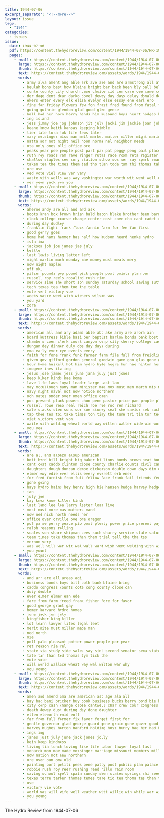 ```yaml
---
title: 1944-07-06
excerpt_separator: "<!--more-->"
layout: issue
tags:
  - "1944"
categories:
  - issues
issue:
  date: 1944-07-06
  pdf: https://content.thehydroreview.com/content/1944/1944-07-06/HR-1944-07-06.pdf
  pages:
    - small: https://content.thehydroreview.com/content/1944/1944-07-06/small/HR-1944-07-06-01.jpg
      large: https://content.thehydroreview.com/content/1944/1944-07-06/large/HR-1944-07-06-01.jpg
      thumb: https://content.thehydroreview.com/content/1944/1944-07-06/thumbnails/HR-1944-07-06-01.jpg
      text: https://content.thehydroreview.com/assets/words/1944/1944-07-06/HR-1944-07-06-01.txt
      words:
        - army alva ament ang able ark ave ane and are armstrong all atter ard abing ask aid aber
        - beulah bons best bow blaine bright bar back been bly ball bel boy boff bearer bove business barber bobby branson belew bere banks ben bak bet barbar boys bond bumgarner but bos beem brummett
        - conte county city church case choice cid cen care cee came companion college chien caddo class con
        - der dage dent dear darko dovel dewey day days delay donald death dette
        - ekers enter every elk eliza evelyn else essay ene earl ero
        - fine for friday flowers few fon frost fred found from fatal first ford farm fae fee frank friend
        - going guthrie glendon glad good glen geese
        - hall had her horn harry hands him husband hays heart hodges hie howard hoe held hus has hubbard han high hotton hydro horton harvey
        - ing island
        - jess jimmy joe jog johnson jit july jacki jim jackie joan job jean
        - keane know keith kansas keeping kimble
        - lier late lora lok life laws later
        - mary motsinger miss man mail market matter miller might marine marnie must may maes moral minor monday money millet march middle meena most meas
        - natta nor not night neil noon norma nel neighbor needs
        - ota only ones olli office ore
        - peaks pear pee people post part pay pat peggy peng paul place pete page pleasant peete pont pop public pate parle poli
        - ruth rey roads ram rave ringer ruths race room reta register ramee russell ray ready renee read rema rex
        - shallow staples see sory station schoo sos ser say spark swam schantz snow steels sek sant sheriff sand shani sear soe swim suh supe shipman school standing seen smith shall sam south sha sewer she swe second sul
        - taken tea the times them tad tho tian toda tum thi thomas take thom test
        - ure use
        - ved vote viel view ver very
        - waste with wells was way washington war worth wit went well wee weather wheat world will wife want willie west work
        - yer yeon yack yon you
    - small: https://content.thehydroreview.com/content/1944/1944-07-06/small/HR-1944-07-06-02.jpg
      large: https://content.thehydroreview.com/content/1944/1944-07-06/large/HR-1944-07-06-02.jpg
      thumb: https://content.thehydroreview.com/content/1944/1944-07-06/thumbnails/HR-1944-07-06-02.jpg
      text: https://content.thehydroreview.com/assets/words/1944/1944-07-06/HR-1944-07-06-02.txt
      words:
        - aherne andy are all and ard ask
        - boots bran box brown brian bald bacon blake brother been barn
        - clock college course change center cost cove cho cant cadet casanova corn
        - during day dudley
        - franklin fight frank flock fannin farm for fee fan first
        - good gerry goes
        - home had hams hammer has half how hudson heard henke hydro
        - isla ina
        - jackson job joe james jas july
        - kettle
        - last lewis living latter left
        - might martin much monday mae money must meals mery
        - now night naples
        - off oki
        - pitzer pounds pop pound pick people post points plan par
        - russell roy reels rosalind rush rion
        - service sine she short son sunday saturday school saving sutton save
        - tech texas tea them too the table
        - vote vert victory vue
        - weeks waste week with wieners wilson was
        - you yard
        - zora
    - small: https://content.thehydroreview.com/content/1944/1944-07-06/small/HR-1944-07-06-03.jpg
      large: https://content.thehydroreview.com/content/1944/1944-07-06/large/HR-1944-07-06-03.jpg
      thumb: https://content.thehydroreview.com/content/1944/1944-07-06/thumbnails/HR-1944-07-06-03.jpg
      text: https://content.thehydroreview.com/assets/words/1944/1944-07-06/HR-1944-07-06-03.txt
      words:
        - american all and ary adams able abt ake army are arora ain
        - board buttress bible basi ber baptist barlow bonds bank bost bands buyers boas ben been bill buckner berry bem brie but below bon bary
        - chambers coen clerk court canyon corp city cherry college cad card clinton can christian cates church congress county cons common calle caddo cour chor cong cece cedar
        - dungan dey dinner duly doe day days during
        - ema early ever eye everts every
        - faith for fone frank funk farmer farm file full from freidline
        - given gov gifford gordon general goodwin gane goo glas gone group george
        - hour homa haskell hot him hydro hyde hegre her hae hinton herbert held hubbard habit hand harry
        - imogene ines ita ing
        - jesus jose james jess june jana july just jones
        - keep kiker kinds kae koma
        - lave life laws loyal leader large last lam
        - may mccullough many man minister maa mox must men march mis mer mall made
        - navy night naval not now notice northern
        - och oates onder over omen office onan
        - pos present plank powers phon pene pastor price pan people pledge peg patty persona peace pav pate purchase pet pot
        - russell rowe reno real reich roe rue roc ren richard
        - sale stacks sien sons sor soe stoney seal she savior sek such schoo sunday sell servi staff suite said states saturday shoe strife spire service scott say slain sees sams small sid sara seas son sia state seen school sad
        - tap thee tes toi take times ton tiny the tune tri tin tor tec thar turer tims
        - viet victory vent von
        - waite with welding wheat world way witten walter wide win words will wee weatherford why weathers wie war work week weasel warning write
        - you yea
    - small: https://content.thehydroreview.com/content/1944/1944-07-06/small/HR-1944-07-06-04.jpg
      large: https://content.thehydroreview.com/content/1944/1944-07-06/large/HR-1944-07-06-04.jpg
      thumb: https://content.thehydroreview.com/content/1944/1944-07-06/thumbnails/HR-1944-07-06-04.jpg
      text: https://content.thehydroreview.com/assets/words/1944/1944-07-06/HR-1944-07-06-04.txt
      words:
        - are all and alonzo alsup american
        - bott byrd bill bright big baker billions bonds brown beat bumgarner but buy best
        - cant cost caddo clinton close county charlie counts civil can charley
        - daughters dough duncan demoe dickenson double down days dim decent dise
        - elmer ewy edie ever ellis every everett erb ener
        - for fred furnish from full fellow face frank fail friends fed fanny
        - gone going
        - hays hydro hains hey henry high hie hansen hedge harvey hedges han hinton heart hope helen hands home hore
        - ian
        - july joe
        - kay knox know killer kinds
        - last land lee loa larry lester loan live
        - most must more mas matters mand
        - now ned nick north needs ner
        - office over orville ove ore oregon
        - pol parse perry peace pio post plenty power price present pay prato portland pleasant
        - ralph reasons rolling
        - scales son share shipman sees such sharry service state saturday senator said sad stanton stephens sunday supply south sey sai show sheriff sally sharon shor sena
        - team tines take thomas than them trial tell the tha tes
        - vernon very
        - was well will war wit wal wall ward wish went welding with willie wert world
        - you yount
    - small: https://content.thehydroreview.com/content/1944/1944-07-06/small/HR-1944-07-06-05.jpg
      large: https://content.thehydroreview.com/content/1944/1944-07-06/large/HR-1944-07-06-05.jpg
      thumb: https://content.thehydroreview.com/content/1944/1944-07-06/thumbnails/HR-1944-07-06-05.jpg
      text: https://content.thehydroreview.com/assets/words/1944/1944-07-06/HR-1944-07-06-05.txt
      words:
        - and arr are all areas agi
        - business bonds boys bill both bank blaine bring
        - caddo congress counts cote cong county close can
        - duty double
        - ever eimer elmer ean ede
        - fare from farm freed frank fisher fore for favor
        - good george grant gay
        - homer harvard hydro homes
        - june jack jon july
        - kingfisher king killer
        - lot learn lawyer lites legal leet
        - merit mite must miller made man
        - ned north
        - oie
        - poll palo pleasant potter power people por pear
        - ret reason ria rel
        - state sia study side sales say sini second senator sema states see
        - tate tar than ted thomas tym tick the
        - voie vote
        - will world wallace wheat way wal walton war why
        - you young
    - small: https://content.thehydroreview.com/content/1944/1944-07-06/small/HR-1944-07-06-06.jpg
      large: https://content.thehydroreview.com/content/1944/1944-07-06/large/HR-1944-07-06-06.jpg
      thumb: https://content.thehydroreview.com/content/1944/1944-07-06/thumbnails/HR-1944-07-06-06.jpg
      text: https://content.thehydroreview.com/assets/words/1944/1944-07-06/HR-1944-07-06-06.txt
      words:
        - amen and amend ama are american ast age ala all
        - bay bac bani bricker buy book business bucks berry bond bie bonds bank boys best big brown barber buck
        - city corp cash change close cantwell char crew cour congress case cousin county company caddo coe call conto
        - death dewey dust during day done daughter
        - ellen elsworth enid eoff
        - far from full former fix favor forget first for
        - gentle governor glad george guard gene grain gone gover good gave
        - harvey hughes horton hanford holding host hurry hae her had hydro harvest high home
        - ings ing
        - janes just july june jack jones jolly
        - kein keep kindness
        - living lia lunch loving lise life labor lawyer loyal last
        - monarch mon mae made motsinger marriage missouri members million merle marvin
        - now nation not new northern
        - ore over oun oma old
        - painting port politi pees pene patty post public plan palace pea pai people pan park private pointe
        - robbie rush roy reer rushing reed rillo rain room
        - saving school spell spain sunday shen states springs shi seed sir stay sake say state slate she storms styles
        - texas terre tarber thomas temes take tio tea thoma tes than the
        - use
        - victory vie vote
        - world was will wife well weather witt willie win while war william wheat work washington walter walton with ward week
        - you young
---
```


The Hydro Review from 1944-07-06

<!--more-->

